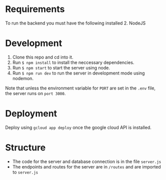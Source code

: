 # Requirements

To run the backend you must have the following installed
2. NodeJS

# Development

1. Clone this repo and cd into it.
2. Run `$ npm install` to install the neccessary dependencies.
3. Run `$ npm start` to start the server using node.
4. Run `$ npm run dev` to run the server in development mode using nodemon.

Note that unless the environment variable for `PORT` are set in the `.env` file, the server runs on `port 3000`.

# Deployment 
Deploy using `gcloud app deploy` once the google cloud API is installed.

# Structure

- The code for the server and database connection is in the file `server.js`
- The endpoints and routes for the server are in `/routes` and are imported to `server.js`
